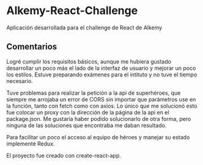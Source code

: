 # Alkemy-React-Challenge

Aplicación desarrollada para el challenge de React de Alkemy

## Comentarios

Logré cumplir los requisitos básicos, aunque me hubiera gustado desarrollar un poco más el lado de la interfaz de usuario y mejorar un poco los estilos. Estuve preparando exámenes para el intituto y no tuve el tiempo necesario.

Tuve problemas para realizar la petición a la api de superhéroes, que siempre me arrojaba un error de CORS sin importar que parámetros use en la función, tanto con fetch como con axios. Lo único que me solucionó esto fue colocar un proxy con la dirección de la página de la api en el package.json. Me gustaría haber podido solucionarlo de otra forma, pero ninguna de las soluciones que encontraba me daban resultado.

Para facilitar un poco el acceso al equipo de héroes y manejar su estado implementé Redux.

El proyecto fue creado con create-react-app.

